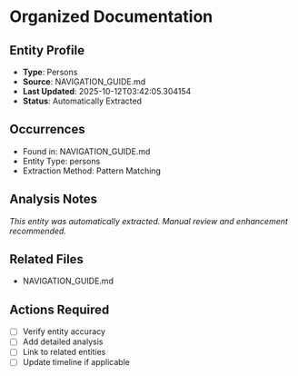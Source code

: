 # Organized Documentation

## Entity Profile
- **Type**: Persons
- **Source**: NAVIGATION_GUIDE.md
- **Last Updated**: 2025-10-12T03:42:05.304154
- **Status**: Automatically Extracted

## Occurrences
- Found in: NAVIGATION_GUIDE.md
- Entity Type: persons
- Extraction Method: Pattern Matching

## Analysis Notes
*This entity was automatically extracted. Manual review and enhancement recommended.*

## Related Files
- NAVIGATION_GUIDE.md

## Actions Required
- [ ] Verify entity accuracy
- [ ] Add detailed analysis
- [ ] Link to related entities
- [ ] Update timeline if applicable
